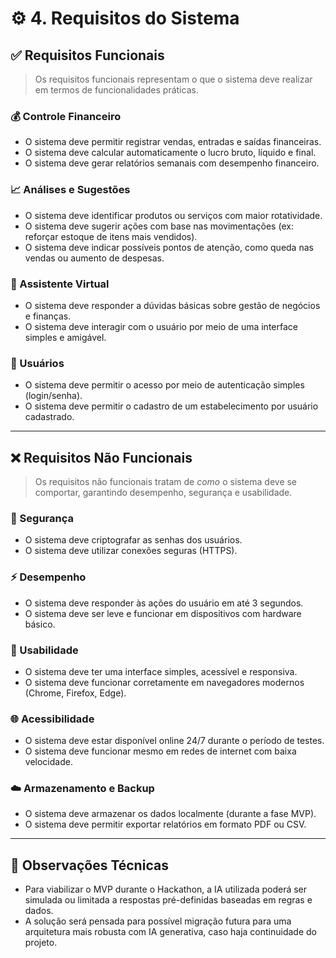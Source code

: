 # ⚙️ 4. Requisitos do Sistema

## ✅ Requisitos Funcionais

> Os requisitos funcionais representam o que o sistema deve realizar em termos de funcionalidades práticas.

### 💰 Controle Financeiro
- O sistema deve permitir registrar vendas, entradas e saídas financeiras.
- O sistema deve calcular automaticamente o lucro bruto, líquido e final.
- O sistema deve gerar relatórios semanais com desempenho financeiro.

### 📈 Análises e Sugestões
- O sistema deve identificar produtos ou serviços com maior rotatividade.
- O sistema deve sugerir ações com base nas movimentações (ex: reforçar estoque de itens mais vendidos).
- O sistema deve indicar possíveis pontos de atenção, como queda nas vendas ou aumento de despesas.

### 🤖 Assistente Virtual
- O sistema deve responder a dúvidas básicas sobre gestão de negócios e finanças.
- O sistema deve interagir com o usuário por meio de uma interface simples e amigável.

### 👥 Usuários
- O sistema deve permitir o acesso por meio de autenticação simples (login/senha).
- O sistema deve permitir o cadastro de um estabelecimento por usuário cadastrado.

---

## ❌ Requisitos Não Funcionais

> Os requisitos não funcionais tratam de *como* o sistema deve se comportar, garantindo desempenho, segurança e usabilidade.

### 🔐 Segurança
- O sistema deve criptografar as senhas dos usuários.
- O sistema deve utilizar conexões seguras (HTTPS).

### ⚡ Desempenho
- O sistema deve responder às ações do usuário em até 3 segundos.
- O sistema deve ser leve e funcionar em dispositivos com hardware básico.

### 📱 Usabilidade
- O sistema deve ter uma interface simples, acessível e responsiva.
- O sistema deve funcionar corretamente em navegadores modernos (Chrome, Firefox, Edge).

### 🌐 Acessibilidade
- O sistema deve estar disponível online 24/7 durante o período de testes.
- O sistema deve funcionar mesmo em redes de internet com baixa velocidade.

### ☁️ Armazenamento e Backup
- O sistema deve armazenar os dados localmente (durante a fase MVP).
- O sistema deve permitir exportar relatórios em formato PDF ou CSV.

---

## 🧠 Observações Técnicas

- Para viabilizar o MVP durante o Hackathon, a IA utilizada poderá ser simulada ou limitada a respostas pré-definidas baseadas em regras e dados.
- A solução será pensada para possível migração futura para uma arquitetura mais robusta com IA generativa, caso haja continuidade do projeto.

